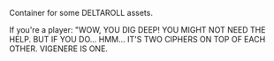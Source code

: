 Container for some DELTAROLL assets.

If you're a player:
"WOW, YOU DIG DEEP! YOU MIGHT NOT NEED THE HELP. BUT IF YOU DO... HMM... IT'S TWO CIPHERS ON TOP OF EACH OTHER. VIGENERE IS ONE.
